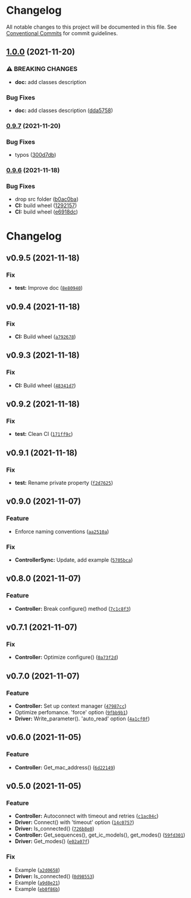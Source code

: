 # Changelog

All notable changes to this project will be documented in this file. See
[Conventional Commits](https://conventionalcommits.org) for commit guidelines.

## [1.0.0](https://github.com/roslovets/SP110E/compare/v0.9.7...v1.0.0) (2021-11-20)


### ⚠ BREAKING CHANGES

* **doc:** add classes description

### Bug Fixes

* **doc:** add classes description ([dda5758](https://github.com/roslovets/SP110E/commit/dda5758e824922a3950cbdca79c0223b38e759df))

### [0.9.7](https://github.com/roslovets/SP110E/compare/v0.9.6...v0.9.7) (2021-11-20)


### Bug Fixes

* typos ([300d7db](https://github.com/roslovets/SP110E/commit/300d7db92dcd79abb513924d72346d1a073ec2f8))

### [0.9.6](https://github.com/roslovets/SP110E/compare/v0.9.5...v0.9.6) (2021-11-18)


### Bug Fixes

* drop src folder ([b0ac0ba](https://github.com/roslovets/SP110E/commit/b0ac0bac9369e4548d0affd7321996c9616b6103))
* **CI:** build wheel ([1292157](https://github.com/roslovets/SP110E/commit/12921573746b9ad9d1317ca6265a191b60b6f4c7))
* **CI:** build wheel ([e6918dc](https://github.com/roslovets/SP110E/commit/e6918dc8b9aabd5e55e6268b41612d47fe85e698))

# Changelog

<!--next-version-placeholder-->

## v0.9.5 (2021-11-18)
### Fix
* **test:** Improve doc ([`8e80940`](https://github.com/roslovets/SP110E/commit/8e8094097445bebba4e04feea6c78688147f9f4b))

## v0.9.4 (2021-11-18)
### Fix
* **CI:** Build wheel ([`a792678`](https://github.com/roslovets/SP110E/commit/a7926784d678806585ba0014d7988ce4d03eac6f))

## v0.9.3 (2021-11-18)
### Fix
* **CI:** Build wheel ([`48341d7`](https://github.com/roslovets/SP110E/commit/48341d7534cdbbacb8a85bd54a6c8e283b9d7ecf))

## v0.9.2 (2021-11-18)
### Fix
* **test:** Clean CI ([`171ff9c`](https://github.com/roslovets/SP110E/commit/171ff9cc0b8af32b6f5eaa11c7ca05ed3a0ad4c9))

## v0.9.1 (2021-11-18)
### Fix
* **test:** Rename private property ([`f2d7625`](https://github.com/roslovets/SP110E/commit/f2d7625c1c34e4bd8cc97a690fdc297d51fdb8e7))

## v0.9.0 (2021-11-07)
### Feature
* Enforce naming conventions ([`aa2510a`](https://github.com/roslovets/SP110E/commit/aa2510ad3a2362212d87364f99bdfe4d0b9523c3))

### Fix
* **ControllerSync:** Update, add example ([`5705bca`](https://github.com/roslovets/SP110E/commit/5705bca94fb4989086adf5b8217a04087f2a0de4))

## v0.8.0 (2021-11-07)
### Feature
* **Controller:** Break configure() method ([`7c1c8f3`](https://github.com/roslovets/SP110E/commit/7c1c8f398c1ee8e1aacf074213cb2ae18082367c))

## v0.7.1 (2021-11-07)
### Fix
* **Controller:** Optimize configure() ([`0a73f2d`](https://github.com/roslovets/SP110E/commit/0a73f2d0282db046b51f2f1950fcf8be19db9a08))

## v0.7.0 (2021-11-07)
### Feature
* **Controller:** Set up context manager ([`47987cc`](https://github.com/roslovets/SP110E/commit/47987cc1dca274806ecc2cdf827d39b0b6997032))
* Optimize perfomance. 'force' option ([`9fbb9b1`](https://github.com/roslovets/SP110E/commit/9fbb9b160d48d90914d6562f329b39059c83c0e0))
* **Driver:** Write_parameter(). 'auto_read' option ([`4a1cf0f`](https://github.com/roslovets/SP110E/commit/4a1cf0fa2194f7fc3af245cf85a03c52432c0e77))

## v0.6.0 (2021-11-05)
### Feature
* **Controller:** Get_mac_address() ([`6d22149`](https://github.com/roslovets/SP110E/commit/6d221499d1c3889e13ac601e8466adae2f7377ed))

## v0.5.0 (2021-11-05)
### Feature
* **Controller:** Autoconnect with timeout and retries ([`c1ac04c`](https://github.com/roslovets/SP110E/commit/c1ac04c991e6113ffe8537cabb030f3fd24ae597))
* **Driver:** Connect() with 'timeout' option ([`14c0757`](https://github.com/roslovets/SP110E/commit/14c0757c86271791910ff5f3ee933763ac81e603))
* **Driver:** Is_connected() ([`726b8e0`](https://github.com/roslovets/SP110E/commit/726b8e03dd2c8310119fa65414c2458da955e67e))
* **Controller:** Get_sequences(), get_ic_models(), get_modes() ([`59fd301`](https://github.com/roslovets/SP110E/commit/59fd301c4b808ec8c65b970920c209aa53236eff))
* **Driver:** Get_modes() ([`e02a07f`](https://github.com/roslovets/SP110E/commit/e02a07f894ef1dc40f8d0f1219bb3a1a82986aa3))

### Fix
* Example ([`a2d0658`](https://github.com/roslovets/SP110E/commit/a2d06588127f001354861987f018d76c1e2e7fca))
* **Driver:** Is_connected() ([`0d98553`](https://github.com/roslovets/SP110E/commit/0d98553397fd8479319b0d11018adedec81e97ea))
* Example ([`a9d8e21`](https://github.com/roslovets/SP110E/commit/a9d8e21679f630fecdddcb166d7c59ff73e17cc2))
* Example ([`eb0f86b`](https://github.com/roslovets/SP110E/commit/eb0f86b93b60c8b42af6a85c0c2a9d96e27cbbc5))
